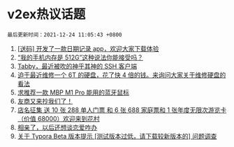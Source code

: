 # v2ex热议话题

`最后更新时间：2021-12-24 11:05:43 +0800`

1. [[送码] 开发了一款日期记录 app，欢迎大家下载体验](https://www.v2ex.com/t/823987)
1. [“我的手机内存是 512G”这种说法你能接受吗？](https://www.v2ex.com/t/824040)
1. [Tabby，最近被吹的神乎其神的 SSH 客户端](https://www.v2ex.com/t/824004)
1. [迫于最近维修一个 6T 的硬盘，花了快 4 倍的钱。来询问大家关于维修硬盘的看法](https://www.v2ex.com/t/824025)
1. [求推荐一款 MBP M1 Pro 能用的蓝牙鼠标](https://www.v2ex.com/t/823982)
1. [友商又来抄我们了！](https://www.v2ex.com/t/824090)
1. [店名征集 送 10 张 288 单人门票 和 6 张 688 家庭票和 1 张年度无限次游览卡（价值 68000）欢迎来到花村](https://www.v2ex.com/t/824132)
1. [相亲了，以后还想谈恋爱咋办](https://www.v2ex.com/t/824087)
1. [关于 Typora Beta 版本提示 [测试版本过低，请下载较新版本的] 问题调查](https://www.v2ex.com/t/823959)

